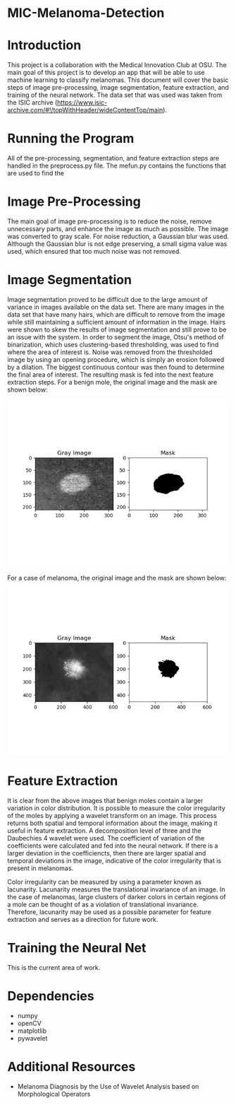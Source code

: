 # MIC-Melanoma-Detection


# Introduction
This project is a collaboration with the Medical Innovation Club at OSU. The main goal of this project is to develop an app that will be able to use machine learning to classify melanomas. This document will cover the basic steps of image pre-processing, image segmentation, feature extraction, and training of the neural network. The data set that was used was taken from the ISIC archive (https://www.isic-archive.com/#!/topWithHeader/wideContentTop/main). 

# Running the Program
All of the pre-processing, segmentation, and feature extraction steps are handled in the preprocess.py file. The mefun.py contains the functions that are used to find the 

# Image Pre-Processing
The main goal of image pre-processing is to reduce the noise, remove unnecessary parts, and enhance the image as much as possible. The image was converted to gray scale. For noise reduction, a Gaussian blur was used. Although the Gaussian blur is not edge preserving, a small sigma value was used, which ensured that too much noise was not removed. 

# Image Segmentation
Image segmentation proved to be difficult due to the large amount of variance in images available on the data set. There are many images in the data set that have many hairs, which are difficult to remove from the image while still maintaining a sufficient amount of information in the image. Hairs were shown to skew the results of image segmentation and still prove to be an issue with the system. In order to segment the image, Otsu's method of binarization, which uses clustering-based thresholding, was used to find where the area of interest is. Noise was removed from the thresholded image by using an opening procedure, which is simply an erosion followed by a dilation. The biggest continuous contour was then found to determine the final area of interest. The resulting mask is fed into the next feature extraction steps. For a benign mole, the original image and the mask are shown below:

![](images/Gray_Mask_benign.png)

For a case of melanoma, the original image and the mask are shown below:

![](images/Gray_Mask_melanoma1.png)

# Feature Extraction
It is clear from the above images that benign moles contain a larger variation in color distribution. It is possible to measure the color irregularity of the moles by applying a wavelet transform on an image. This process returns both spatial and temporal information about the image, making it useful in feature extraction. A decomposition level of three and the Daubechies 4 wavelet were used. The coefficient of variation of the coefficients were calculated and fed into the neural network. If there is a larger deviation in the coefficiencts, then there are larger spatial and temporal deviations in the image, indicative of the color irregularity that is present in melanomas. 

Color irregularity can be measured by using a parameter known as lacunarity. Lacunarity measures the translational invariance of an image. In the case of melanomas, large clusters of darker colors in certain regions of a mole can be thought of as a violation of translational invariance. Therefore, lacunarity may be used as a possible parameter for feature extraction and serves as a direction for future work.     

# Training the Neural Net
This is the current area of work.

# Dependencies
- numpy
- openCV
- matplotlib
- pywavelet

# Additional Resources
- Melanoma Diagnosis by the Use of Wavelet Analysis based on Morphological Operators 
